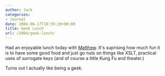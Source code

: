 ```yaml
---
author: Jack
categories:
- Journal
date: 2004-06-17T18:59:20+00:00
title: Geek Lunch
url: /2004/geek-lunch/
---
```


Had an enjoyable lunch today with [Matthew][1]. It's suprising how much fun it is to have some good food and just go nuts on things like XSLT, practical uses of surrogate keys (and of course a little Kung Fu and theater.)

Turns out I actually like being a geek.

 [1]: http://www.matthewflickinger.com/blog/